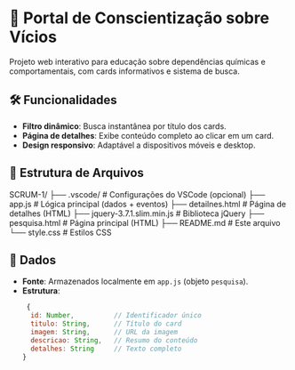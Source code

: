 # 📌 Portal de Conscientização sobre Vícios

Projeto web interativo para educação sobre dependências químicas e comportamentais, com cards informativos e sistema de busca.

## 🛠️ Funcionalidades
- **Filtro dinâmico**: Busca instantânea por título dos cards.
- **Página de detalhes**: Exibe conteúdo completo ao clicar em um card.
- **Design responsivo**: Adaptável a dispositivos móveis e desktop.

## 📂 Estrutura de Arquivos
SCRUM-1/
├── .vscode/ # Configurações do VSCode (opcional)
├── app.js # Lógica principal (dados + eventos)
├── detailnes.html # Página de detalhes (HTML)
├── jquery-3.7.1.slim.min.js # Biblioteca jQuery
├── pesquisa.html # Página principal (HTML)
├── README.md # Este arquivo
└── style.css # Estilos CSS

## 💾 Dados
- **Fonte**: Armazenados localmente em `app.js` (objeto `pesquisa`).
- **Estrutura**:
  ```javascript
   {
    id: Number,          // Identificador único
    titulo: String,      // Título do card
    imagem: String,      // URL da imagem
    descricao: String,   // Resumo do conteúdo
    detalhes: String     // Texto completo
  }
